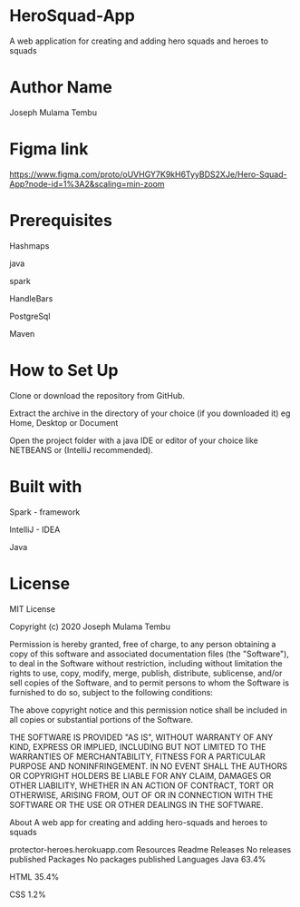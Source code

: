 # HeroSquad-App


A web application for creating and adding hero squads and heroes to squads

# Author Name

Joseph Mulama Tembu
# Figma link
https://www.figma.com/proto/oUVHGY7K9kH6TyyBDS2XJe/Hero-Squad-App?node-id=1%3A2&scaling=min-zoom

# Prerequisites
Hashmaps

java

spark

HandleBars

PostgreSql

Maven

# How to Set Up


  Clone or download the repository from GitHub.
  
  Extract the archive in the directory of your choice (if you downloaded it) eg Home, Desktop or Document
  
  
  Open the project folder with a java IDE or editor of your choice like NETBEANS or (IntelliJ recommended).

# Built with
Spark - framework

 IntelliJ - IDEA
 
 Java
 
 
 # License
 
 MIT License
 
 Copyright (c) 2020 Joseph Mulama Tembu
 
 Permission is hereby granted, free of charge, to any person obtaining a copy of this software and associated documentation files (the "Software"), to deal in the Software without restriction, including without limitation the rights to use, copy, modify, merge, publish, distribute, sublicense, and/or sell copies of the Software, and to permit persons to whom the Software is furnished to do so, subject to the following conditions:
 
 The above copyright notice and this permission notice shall be included in all copies or substantial portions of the Software.
 
 THE SOFTWARE IS PROVIDED "AS IS", WITHOUT WARRANTY OF ANY KIND, EXPRESS OR IMPLIED, INCLUDING BUT NOT LIMITED TO THE WARRANTIES OF MERCHANTABILITY, FITNESS FOR A PARTICULAR PURPOSE AND NONINFRINGEMENT. IN NO EVENT SHALL THE AUTHORS OR COPYRIGHT HOLDERS BE LIABLE FOR ANY CLAIM, DAMAGES OR OTHER LIABILITY, WHETHER IN AN ACTION OF CONTRACT, TORT OR OTHERWISE, ARISING FROM, OUT OF OR IN CONNECTION WITH THE SOFTWARE OR THE USE OR OTHER DEALINGS IN THE SOFTWARE.
 
 About
 A web app for creating and adding hero-squads and heroes to squads
 
 protector-heroes.herokuapp.com
 Resources
  Readme
 Releases
 No releases published
 Packages
 No packages published
 Languages
 Java
 63.4%
  
 HTML
 35.4%
  
 CSS
 1.2%
